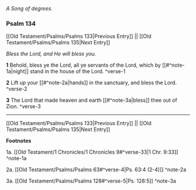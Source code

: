 *A Song of degrees.*

### Psalm 134

[[Old Testament/Psalms/Psalms 133|Previous Entry]]  ||  [[Old Testament/Psalms/Psalms 135|Next Entry]]

*Bless the Lord, and He will bless you.*

**1**  Behold, bless ye the Lord, all ye servants of the Lord, which by [[#^note-1a|night]] stand in the house of the Lord. ^verse-1

**2**  Lift up your [[#^note-2a|hands]] in the sanctuary, and bless the Lord. ^verse-2

**3**  The Lord that made heaven and earth [[#^note-3a|bless]] thee out of Zion. ^verse-3


---
[[Old Testament/Psalms/Psalms 133|Previous Entry]]  ||  [[Old Testament/Psalms/Psalms 135|Next Entry]]


**Footnotes**


1a. [[Old Testament/1 Chronicles/1 Chronicles 9#^verse-33|1 Chr. 9:33]] ^note-1a

2a. [[Old Testament/Psalms/Psalms 63#^verse-4|Ps. 63:4 (2-4)]] ^note-2a

3a. [[Old Testament/Psalms/Psalms 128#^verse-5|Ps. 128:5]] ^note-3a